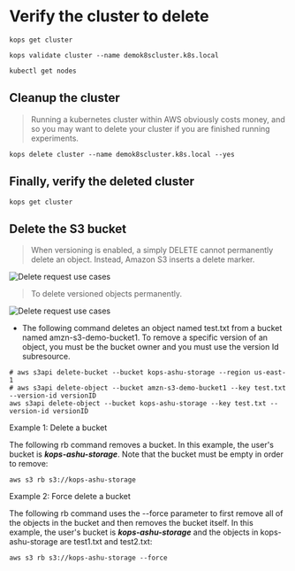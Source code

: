 # Verify the cluster to delete

```shell
kops get cluster
```

```shell
kops validate cluster --name demok8scluster.k8s.local
```

```shell
kubectl get nodes
```

## Cleanup the cluster

> Running a kubernetes cluster within AWS obviously costs money, and so you may want to delete your cluster if you are finished running experiments.

```shell
kops delete cluster --name demok8scluster.k8s.local --yes
```

## Finally, verify the deleted cluster

```shell
kops get cluster
```

## Delete the S3 bucket

> When versioning is enabled, a simply DELETE cannot permanently delete an object. Instead, Amazon S3 inserts a delete marker.

![Delete request use cases](https://docs.aws.amazon.com/images/AmazonS3/latest/userguide/images/versioning_DELETE_versioningEnabled.png)

> To delete versioned objects permanently.

![Delete request use cases](https://docs.aws.amazon.com/images/AmazonS3/latest/userguide/images/versioning_DELETE_versioningEnabled2.png)

- The following command deletes an object named test.txt from a bucket named amzn-s3-demo-bucket1. To remove a specific version of an object, you must be the bucket owner and you must use the version Id subresource.

```shell
# aws s3api delete-bucket --bucket kops-ashu-storage --region us-east-1
# aws s3api delete-object --bucket amzn-s3-demo-bucket1 --key test.txt --version-id versionID
aws s3api delete-object --bucket kops-ashu-storage --key test.txt --version-id versionID
```

Example 1: Delete a bucket

The following rb command removes a bucket. In this example, the user's bucket is **_kops-ashu-storage_**. Note that the bucket must be empty in order to remove:

```shell
aws s3 rb s3://kops-ashu-storage
```

Example 2: Force delete a bucket

The following rb command uses the --force parameter to first remove all of the objects in the bucket and then removes the bucket itself. In this example, the user's bucket is **_kops-ashu-storage_** and the objects in kops-ashu-storage are test1.txt and test2.txt:

```shell
aws s3 rb s3://kops-ashu-storage --force
```
